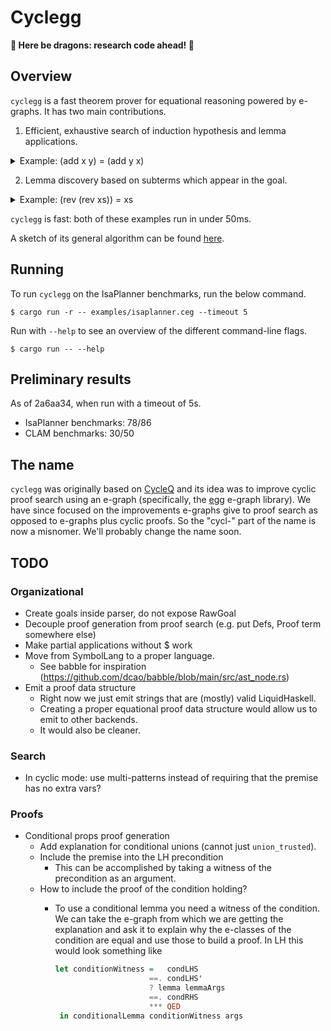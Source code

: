 # Cyclegg

**🚧 Here be dragons: research code ahead! 🚧**

## Overview

`cyclegg` is a fast theorem prover for equational reasoning powered by e-graphs. It
has two main contributions.

1. Efficient, exhaustive search of induction hypothesis and lemma applications.

<details>
<summary>Example: (add x y) = (add y x)</summary>
It can prove the above property (commutativity of addition) without
needing to discover any helper lemmas. It does this by applying the inductive
hypothesis several times in somewhat unconventional ways.
</details>

2. Lemma discovery based on subterms which appear in the goal.

<details>
<summary>Example: (rev (rev xs)) = xs</summary>
It can prove that reversing a list twice gives the same list by discovering and proving the lemma (Cons x (rev xs)) = (rev (append xs (Cons x Nil))).
</details>

`cyclegg` is fast: both of these examples run in under 50ms.

A sketch of its general algorithm can be found [here](./docs/proof-algorithm.md).

## Running

To run `cyclegg` on the IsaPlanner benchmarks, run the below command.

```shell
$ cargo run -r -- examples/isaplanner.ceg --timeout 5
```

Run with `--help` to see an overview of the different command-line flags.

``` shell
$ cargo run -- --help
```

## Preliminary results

As of 2a6aa34, when run with a timeout of 5s.

- IsaPlanner benchmarks: 78/86
- CLAM benchmarks: 30/50

## The name

`cyclegg` was originally based on [CycleQ](https://github.com/ec-jones/cycleq)
and its idea was to improve cyclic proof search using an e-graph (specifically,
the [egg](https://github.com/egraphs-good/egg) e-graph library). We have since
focused on the improvements e-graphs give to proof search as opposed to e-graphs
plus cyclic proofs. So the "cycl-" part of the name is now a misnomer. We'll
probably change the name soon.

## TODO

### Organizational
- Create goals inside parser, do not expose RawGoal
- Decouple proof generation from proof search (e.g. put Defs, Proof term somewhere else)
- Make partial applications without $ work
- Move from SymbolLang to a proper language.
    - See babble for inspiration (https://github.com/dcao/babble/blob/main/src/ast_node.rs)
- Emit a proof data structure
    - Right now we just emit strings that are (mostly) valid LiquidHaskell.
    - Creating a proper equational proof data structure would allow us to emit to other backends.
    - It would also be cleaner.

### Search
- In cyclic mode: use multi-patterns instead of requiring that the premise has no extra vars?      

### Proofs
- Conditional props proof generation
    - Add explanation for conditional unions (cannot just `union_trusted`).
    - Include the premise into the LH precondition
        - This can be accomplished by taking a witness of the precondition as an argument.
    - How to include the proof of the condition holding?
        - To use a conditional lemma you need a witness of the condition. We can take the e-graph from
          which we are getting the explanation and ask it to explain why the e-classes of the condition
          are equal and use those to build a proof. In LH this would look something like
          
          ```haskell
          let conditionWitness =   condLHS 
                               ==. condLHS'
                               ? lemma lemmaArgs
                               ==. condRHS
                               *** QED
           in conditionalLemma conditionWitness args
          ```
